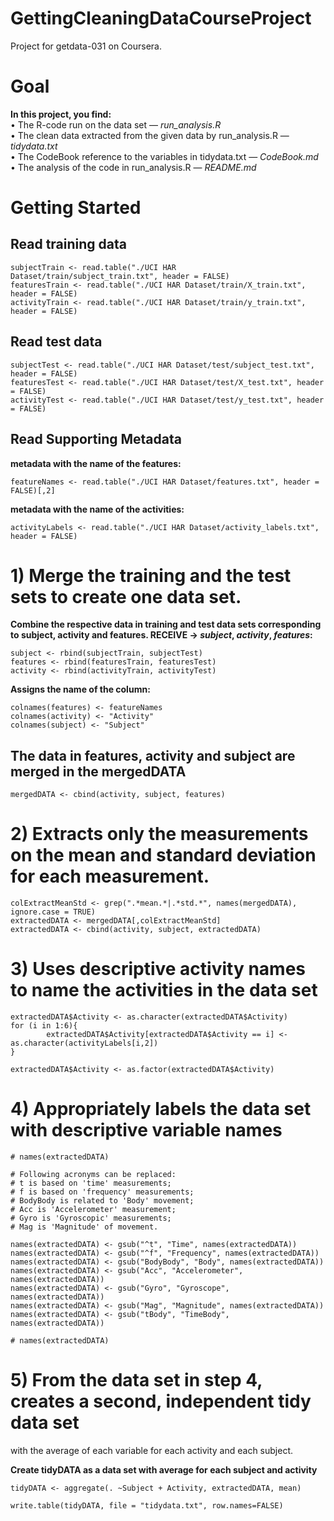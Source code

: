 # GettingCleaningDataCourseProject
Project for getdata-031 on Coursera.
# Goal
__In this project, you find:__  
• The R-code run on the data set — _run_analysis.R_  
• The clean data extracted from the given data by run_analysis.R — _tidydata.txt_  
• The CodeBook reference to the variables in tidydata.txt — _CodeBook.md_  
• The analysis of the code in run_analysis.R — _README.md_  
# Getting Started  
## Read training data  
```{r}
subjectTrain <- read.table("./UCI HAR Dataset/train/subject_train.txt", header = FALSE)  
featuresTrain <- read.table("./UCI HAR Dataset/train/X_train.txt", header = FALSE)  
activityTrain <- read.table("./UCI HAR Dataset/train/y_train.txt", header = FALSE)  
```
## Read test data  
```{r}
subjectTest <- read.table("./UCI HAR Dataset/test/subject_test.txt", header = FALSE)  
featuresTest <- read.table("./UCI HAR Dataset/test/X_test.txt", header = FALSE)  
activityTest <- read.table("./UCI HAR Dataset/test/y_test.txt", header = FALSE)  
```
## Read Supporting Metadata  
__metadata with the name of the features:__  
```{r}
featureNames <- read.table("./UCI HAR Dataset/features.txt", header = FALSE)[,2]  
```
__metadata with the name of the activities:__  
```{r}
activityLabels <- read.table("./UCI HAR Dataset/activity_labels.txt", header = FALSE)  
```
# 1) Merge the training and the test sets to create one data set.  
__Combine the respective data in training and test data sets corresponding to subject, activity and features. RECEIVE -> _subject_, _activity_, _features_:__  
```{r}
subject <- rbind(subjectTrain, subjectTest)  
features <- rbind(featuresTrain, featuresTest)  
activity <- rbind(activityTrain, activityTest)  
```
__Assigns the name of the column:__  
```{r}
colnames(features) <- featureNames  
colnames(activity) <- "Activity"  
colnames(subject) <- "Subject"    
```
## The data in features, activity and subject are merged in the mergedDATA  
```{r}
mergedDATA <- cbind(activity, subject, features)  
```
# 2) Extracts only the measurements on the mean and standard deviation for each measurement.
```{r}
colExtractMeanStd <- grep(".*mean.*|.*std.*", names(mergedDATA), ignore.case = TRUE)
extractedDATA <- mergedDATA[,colExtractMeanStd]
extractedDATA <- cbind(activity, subject, extractedDATA)
```

# 3) Uses descriptive activity names to name the activities in the data set  
```{r}
extractedDATA$Activity <- as.character(extractedDATA$Activity)
for (i in 1:6){
        extractedDATA$Activity[extractedDATA$Activity == i] <- as.character(activityLabels[i,2])
}

extractedDATA$Activity <- as.factor(extractedDATA$Activity)
```
# 4) Appropriately labels the data set with descriptive variable names
```{r}
# names(extractedDATA)

# Following acronyms can be replaced:
# t is based on 'time' measurements;
# f is based on 'frequency' measurements;
# BodyBody is related to 'Body' movement;
# Acc is 'Accelerometer' measurement;
# Gyro is 'Gyroscopic' measurements;
# Mag is 'Magnitude' of movement.

names(extractedDATA) <- gsub("^t", "Time", names(extractedDATA))
names(extractedDATA) <- gsub("^f", "Frequency", names(extractedDATA))
names(extractedDATA) <- gsub("BodyBody", "Body", names(extractedDATA))
names(extractedDATA) <- gsub("Acc", "Accelerometer", names(extractedDATA))
names(extractedDATA) <- gsub("Gyro", "Gyroscope", names(extractedDATA))
names(extractedDATA) <- gsub("Mag", "Magnitude", names(extractedDATA))
names(extractedDATA) <- gsub("tBody", "TimeBody", names(extractedDATA))

# names(extractedDATA)
```
# 5) From the data set in step 4, creates a second, independent tidy data set 
with the average of each variable for each activity and each subject.

__Create tidyDATA as a data set with average for each subject and activity__
```{r}
tidyDATA <- aggregate(. ~Subject + Activity, extractedDATA, mean)
```
```{r}
write.table(tidyDATA, file = "tidydata.txt", row.names=FALSE)
```





